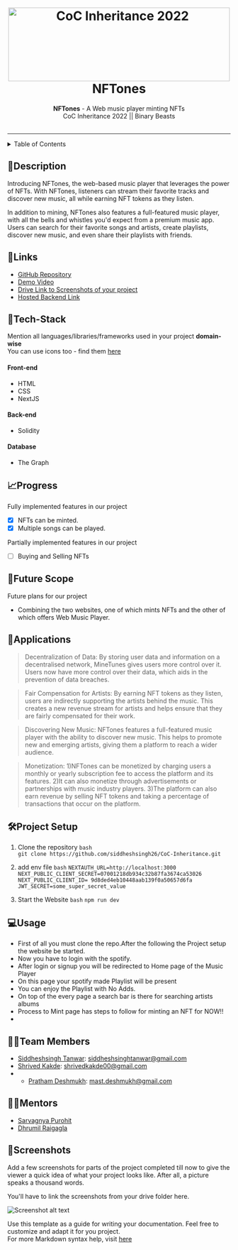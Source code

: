 <h1 align="center">
  <a href="https://github.com/CommunityOfCoders/Inheritance-2022">
    <img src="https://res.cloudinary.com/dn6vz8exv/image/upload/v1665664791/inh_zzefoy.jpg" alt="CoC Inheritance 2022" width="500" height="166">
  </a>
  <br>
  NFTones
</h1>

<div align="center">
   <strong>NFTones</strong> - A Web music player minting NFTs  <br>
  CoC Inheritance 2022 || Binary Beasts <br> <br>
</div>
<hr>

<details>
<summary>Table of Contents</summary>

- [Description](#description)
- [Links](#links)
- [Tech Stack](#tech-stack)
- [Progress](#progress)
- [Future Scope](#future-scope)
- [Applications](#applications)
- [Project Setup](#project-setup)
- [Usage](#usage)
- [Team Members](#team-members)
- [Mentors](#mentors)
- [Screenshots](#screenshots)

</details>

## 📝Description

Introducing NFTones, the web-based music player that leverages the power of NFTs. With NFTones, listeners can stream their favorite tracks and discover new music, all while earning NFT tokens as they listen.

In addition to mining, NFTones also features a full-featured music player, with all the bells and whistles you'd expect from a premium music app. Users can search for their favorite songs and artists, create playlists, discover new music, and even share their playlists with friends.

## 🔗Links

- [GitHub Repository](https://github.com/siddheshsingh26/CoC-Inheritance.git)
- [Demo Video](https://drive.google.com/file/d/1OZgOtzm7Y0qowh1BFyz_aOtdCbvI8mkD/view?usp=sharing)
- [Drive Link to Screenshots of your project]()
- [Hosted Backend Link]()

## 🤖Tech-Stack

Mention all languages/libraries/frameworks used in your project **domain-wise**   
You can use icons too - find them [here](https://github.com/get-icon/geticon) 

#### Front-end
- HTML
- CSS
- NextJS

#### Back-end
- Solidity 

#### Database
- The Graph 

## 📈Progress

Fully implemented features in our project

- [x] NFTs can be minted. 
- [x] Multiple songs can be played.

Partially implemented features in our project

- [ ] Buying and Selling NFTs 

## 🔮Future Scope

Future plans for our project 

- Combining the two websites, one of which mints NFTs and the other of which offers Web Music Player.

## 💸Applications

>Decentralization of Data: By storing user data and information on a decentralised network, MineTunes gives users more control over it. Users now have more control over their data, which aids in the prevention of data breaches.

>Fair Compensation for Artists: By earning NFT tokens as they listen, users are indirectly supporting the artists behind the music. This creates a new revenue stream for artists and helps ensure that they are fairly compensated for their work.

>Discovering New Music: NFTones features a full-featured music player with the ability to discover new music. This helps to promote new and emerging artists, giving them a platform to reach a wider audience.

>Monetization: 
1)NFTones can be monetized by charging users a monthly or yearly subscription fee to access the platform and its features.
2)It can also monetize through advertisements or partnerships with music industry players.
3)The platform can also earn revenue by selling NFT tokens and taking a percentage of transactions that occur on the platform.

## 🛠Project Setup

1. Clone the repository
  `bash`  
  `git clone https://github.com/siddheshsingh26/CoC-Inheritance.git`

2. add env file
`bash`
`NEXTAUTH_URL=http://localhost:3000`
`NEXT_PUBLIC_CLIENT_SECRET=07001218db934c32b87fa3674ca53026`
`NEXT_PUBLIC_CLIENT_ID= 9d8ded4eb10448aab139f0a50657d6fa`
`JWT_SECRET=some_super_secret_value`
3. Start the Website
  `bash`
  `npm run dev`

## 💻Usage

- First of all you must clone the repo.After the following the Project setup the website be started.
- Now you have to login with the spotify.
- After login or signup you will be redirected to Home page of the Music Player
- On this page your spotify made Playlist will be present 
- You can enjoy the Playlist with No Adds.
- On top of the every page a search bar is there for searching artists albums 
- Process to Mint page has steps to follow for minting an NFT for NOW!!
- 
## 👨‍💻Team Members

- [Siddheshsingh Tanwar](https://github.com/siddheshsingh26): siddheshsinghtanwar@gmail.com 
- [Shrived Kakde](https://github.com/Shrived00): shrivedkakde00@gmail.com 
- - [Pratham Deshmukh](https://github.com/Pratham-Bot): mast.deshmukh@gmail.com 

## 👨‍🏫Mentors

- [Sarvagnya Purohit](https://github.com/saRvaGnyA)
- [Dhrumil Raigagla](https://github.com/Dhrumil07) 

## 📱Screenshots
Add a few screenshots for parts of the project completed till now to give the viewer a quick idea of what your project looks like. After all, a picture speaks a thousand words.

You'll have to link the screenshots from your drive folder here.

![Screenshot alt text](https://i.redd.it/qp8ocyzvyj8a1.jpg "Here is a screenshot")

Use this template as a guide for writing your documentation. Feel free to customize and adapt it for you project.  
For more Markdown syntax help, visit [here](https://www.markdownguide.org/basic-syntax/)
